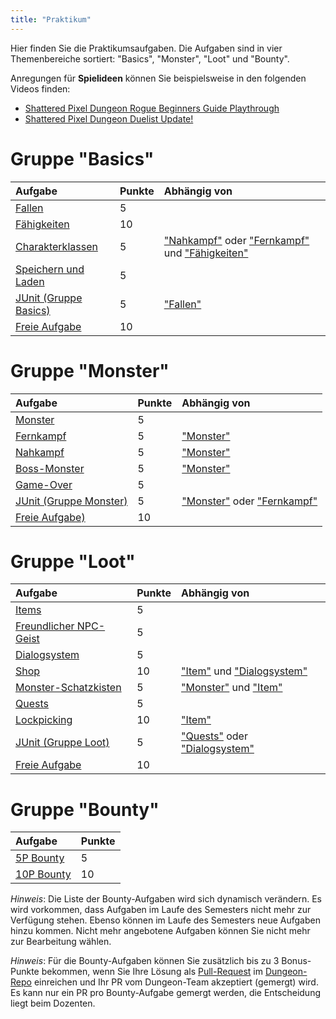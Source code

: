 ```yaml
---
title: "Praktikum"
---
```



Hier finden Sie die Praktikumsaufgaben. Die Aufgaben sind in vier Themenbereiche sortiert:
"Basics", "Monster", "Loot" und "Bounty".

Anregungen für **Spielideen** können Sie beispielsweise in den folgenden Videos finden:
-   [Shattered Pixel Dungeon Rogue Beginners Guide Playthrough](https://youtu.be/qoc_tDN0QC4)
-   [Shattered Pixel Dungeon Duelist Update!](https://youtu.be/LgSjUWjQg0s)


# Gruppe "Basics"

| Aufgabe                                                              | Punkte | Abhängig von                                                                                                                                                 |
|:---------------------------------------------------------------------|:-------|:-------------------------------------------------------------------------------------------------------------------------------------------------------------|
| [Fallen](group_basics/taskbasic-fallen.md)                           | 5      |                                                                                                                                                              |
| [Fähigkeiten](group_basics/taskbasic-skills.md)                      | 10     |                                                                                                                                                              |
| [Charakterklassen](group_basics/taskbasic-charakterklassen.md)       | 5      | ["Nahkampf"](group_monster/tasknpc-nahkampf.md) oder ["Fernkampf"](group_monster/tasknpc-fernkampf.md) und ["Fähigkeiten"](group_basics/taskbasic-skills.md) |
| [Speichern und Laden](group_basics/taskbasic-speichern_und_laden.md) | 5      |                                                                                                                                                              |
| [JUnit (Gruppe Basics)](group_basics/taskbasic-testen.md)            | 5      | ["Fallen"](group_basics/taskbasic-fallen.md)                                                                                                                 |
| [Freie Aufgabe](group_basics/taskbasic-freie_aufgabe.md)             | 10     |                                                                                                                                                              |


# Gruppe "Monster"

| Aufgabe                                                   | Punkte | Abhängig von                                                                                         |
|:----------------------------------------------------------|:-------|:-----------------------------------------------------------------------------------------------------|
| [Monster](group_monster/tasknpc-monster.md)               | 5      |                                                                                                      |
| [Fernkampf](group_monster/tasknpc-fernkampf.md)           | 5      | ["Monster"](group_monster/tasknpc-monster.md)                                                        |
| [Nahkampf](group_monster/tasknpc-nahkampf.md)             | 5      | ["Monster"](group_monster/tasknpc-monster.md)                                                        |
| [Boss-Monster](group_monster/tasknpc-boss_monster.md)     | 5      | ["Monster"](group_monster/tasknpc-monster.md)                                                        |
| [Game-Over](group_monster/tasknpc-gameover.md)            | 5      |                                                                                                      |
| [JUnit (Gruppe Monster)](group_monster/tasknpc-testen.md) | 5      | ["Monster"](group_monster/tasknpc-monster.md) oder ["Fernkampf"](group_monster/tasknpc-fernkampf.md) |
| [Freie Aufgabe)](group_monster/tasknpc-freie_aufgabe.md)  | 10     |                                                                                                      |


# Gruppe "Loot"

| Aufgabe                                                    | Punkte | Abhängig von                                                                                         |
|:-----------------------------------------------------------|:-------|:-----------------------------------------------------------------------------------------------------|
| [Items](group_loot/taskloot-item.md)                       | 5      |                                                                                                      |
| [Freundlicher NPC-Geist](group_loot/taskloot-npc.md)       | 5      |                                                                                                      |
| [Dialogsystem](group_loot/taskloot-dialogsystem.md)        | 5      |                                                                                                      |
| [Shop](group_loot/taskloot-shop.md)                        | 10     | ["Item"](group_loot/taskloot-item.md) und ["Dialogsystem"](group_loot/taskloot-dialogsystem.md)      |
| [Monster-Schatzkisten](group_loot/taskloot-schatzkiste.md) | 5      | ["Monster"](group_monster/tasknpc-monster.md) und ["Item"](group_loot/taskloot-item.md)              |
| [Quests](group_loot/taskloot-quests.md)                    | 5      |                                                                                                      |
| [Lockpicking](group_loot/taskloot-lockpicking.md)          | 10     | ["Item"](group_loot/taskloot-item.md)                                                                |
| [JUnit (Gruppe Loot)](group_loot/taskloot-testen.md)       | 5      | ["Quests"](group_loot/taskloot-quests.md) oder ["Dialogsystem"](group_loot/taskloot-dialogsystem.md) |
| [Freie Aufgabe](group_loot/taskloot-freie_aufgabe.md)      | 10     |                                                                                                      |


# Gruppe "Bounty"

| Aufgabe                                                                                                                       | Punkte |
|:------------------------------------------------------------------------------------------------------------------------------|:-------|
| [5P Bounty](https://github.com/Dungeon-CampusMinden/Dungeon/issues?q=is%3Aopen+is%3Aissue+label%3Abounty%3A5p+-linked%3Apr)   | 5      |
| [10P Bounty](https://github.com/Dungeon-CampusMinden/Dungeon/issues?q=is%3Aopen+is%3Aissue+label%3Abounty%3A10p+-linked%3Apr) | 10     |

_Hinweis_: Die Liste der Bounty-Aufgaben wird sich dynamisch verändern. Es wird vorkommen,
dass Aufgaben im Laufe des Semesters nicht mehr zur Verfügung stehen. Ebenso können im Laufe
des Semesters neue Aufgaben hinzu kommen. Nicht mehr angebotene Aufgaben können Sie nicht
mehr zur Bearbeitung wählen.

_Hinweis_: Für die Bounty-Aufgaben können Sie zusätzlich bis zu 3 Bonus-Punkte bekommen, wenn
Sie Ihre Lösung als [Pull-Request](https://github.com/Dungeon-CampusMinden/Dungeon/compare) im
[Dungeon-Repo](https://github.com/Dungeon-CampusMinden/Dungeon) einreichen und Ihr PR vom
Dungeon-Team akzeptiert (gemergt) wird. Es kann nur ein PR pro Bounty-Aufgabe gemergt werden,
die Entscheidung liegt beim Dozenten.
